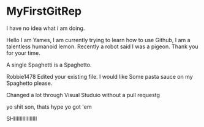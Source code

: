 # MyFirstGitRep
I have no idea what i am doing.

Hello I am Yames, I am currently trying to learn how to use Github, I am a talentless humanoid lemon. Recently a robot said I was a pigeon. Thank you for your time.

A single Spaghetti is a Spaghetto.


Robbie1478 Edited your existing file.  I would like Some pasta sauce on my Spaghetto please.

Changed a lot through Visual Studuio without a pull requestg

yo shit son, thats hype yo got 'em

SHIIIIIIIIIIIIIIII